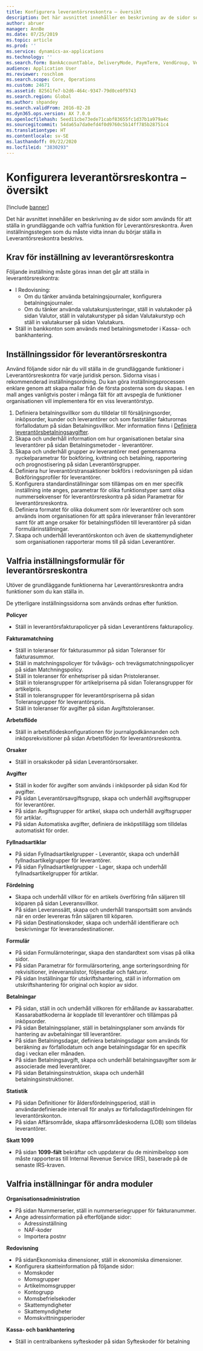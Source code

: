 ```yaml
---
title: Konfigurera leverantörsreskontra – översikt
description: Det här avsnittet innehåller en beskrivning av de sidor som används för att ställa in grundläggande och valfria funktion för Leverantörsreskontra. Även inställningsstegen som du måste vidta innan du börjar ställa in Leverantörsreskontra beskrivs.
author: abruer
manager: AnnBe
ms.date: 07/25/2019
ms.topic: article
ms.prod: ''
ms.service: dynamics-ax-applications
ms.technology: ''
ms.search.form: BankAccountTable, DeliveryMode, PaymTerm, VendGroup, VendParameters, VendPaymMode, VendTable, DeliveryReason, DeliveryTerms, DestinationCode
audience: Application User
ms.reviewer: roschlom
ms.search.scope: Core, Operations
ms.custom: 24671
ms.assetid: 82561fe7-b2d6-464c-9347-79d0ce0f9743
ms.search.region: Global
ms.author: shpandey
ms.search.validFrom: 2016-02-28
ms.dyn365.ops.version: AX 7.0.0
ms.openlocfilehash: 5eed11cbe73ede71cabf83655fc1d37b1a979a4c
ms.sourcegitcommit: 54da65a7da0efd4f0d9760c5b14ff785b28751c4
ms.translationtype: HT
ms.contentlocale: sv-SE
ms.lasthandoff: 09/22/2020
ms.locfileid: "3830293"
---
```

# <a name="configure-accounts-payable-overview"></a>Konfigurera leverantörsreskontra – översikt

[!include [banner](../includes/banner.md)]

Det här avsnittet innehåller en beskrivning av de sidor som används för att ställa in grundläggande och valfria funktion för Leverantörsreskontra. Även inställningsstegen som du måste vidta innan du börjar ställa in Leverantörsreskontra beskrivs.

<a name="prerequisites-for-accounts-payable-setup"></a>Krav för inställning av leverantörsreskontra
----------------------------------------

Följande inställning måste göras innan det går att ställa in leverantörsreskontra:

-   I Redovisning:
    -   Om du tänker använda betalningsjournaler, konfigurera betalningsjournaler.
    -   Om du tänker använda valutakursjusteringar, ställ in valutakoder på sidan Valutor, ställ in valutakurstyper på sidan Valutakurstyp och ställ in valutakurser på sidan Valutakurs.
-   Ställ in bankkonton som används med betalningsmetoder i Kassa- och bankhantering.

## <a name="setup-pages-for-accounts-payable"></a>Inställningssidor för leverantörsreskontra

Använd följande sidor när du vill ställa in de grundläggande funktioner i Leverantörsreskontra för varje juridisk person. Sidorna visas i rekommenderad inställningsordning. Du kan göra inställningsprocessen enklare genom att skapa mallar från de första posterna som du skapas. I en mall anges vanligtvis poster i många fält för att avspegla de funktioner organisationen vill implementera för en viss leverantörstyp.
1.  Definiera betalningsvillkor som du tilldelar till försäljningsorder, inköpsorder, kunder och leverantörer och som fastställer fakturornas förfallodatum på sidan Betalningsvillkor. Mer information finns i [Definiera leverantörsbetalningsavgifter](tasks/define-vendor-payment-fees.md).
2.  Skapa och underhåll information om hur organisationen betalar sina leverantörer på sidan Betalningsmetoder - leverantörer.
3.  Skapa och underhåll grupper av leverantörer med gemensamma nyckelparametrar för bokföring, kvittning och betalning, rapportering och prognostisering på sidan Leverantörsgrupper.
4.  Definiera hur leverantörstransaktioner bokförs i redovisningen på sidan Bokföringsprofiler för leverantörer.
5.  Konfigurera standardinställningar som tillämpas om en mer specifik inställning inte anges, parametrar för olika funktionstyper samt olika nummersekvenser för leverantörsreskontra på sidan Parametrar för leverantörsreskontra.
6.  Definiera formatet för olika dokument som rör leverantörer och som används inom organisationen för att spåra inleveranser från leverantörer samt för att ange orsaker för betalningsflöden till leverantörer på sidan Formulärinställningar.
7.  Skapa och underhåll leverantörskonton och även de skattemyndigheter som organisationen rapporterar moms till på sidan Leverantörer.

## <a name="optional-setup-pages-for-accounts-payable"></a>Valfria inställningsformulär för leverantörsreskontra
Utöver de grundläggande funktionerna har Leverantörsreskontra andra funktioner som du kan ställa in.

De ytterligare inställningssidorna som används ordnas efter funktion.

**Policyer**
-   Ställ in leverantörsfakturapolicyer på sidan Leverantörens fakturapolicy.

**Fakturamatchning**

-   Ställ in toleranser för fakturasummor på sidan Toleranser för fakturasummor.
-   Ställ in matchningspolicyer för tvåvägs- och trevägsmatchningspolicyer på sidan Matchningspolicy.
-   Ställ in toleranser för enhetspriser på sidan Pristoleranser.
-   Ställ in toleransgrupper för artikelpriserna på sidan Toleransgrupper för artikelpris.
-   Ställ in toleransgrupper för leverantörspriserna på sidan Toleransgrupper för leverantörspris.
-   Ställ in toleranser för avgifter på sidan Avgiftstoleranser.

**Arbetsflöde**

-   Ställ in arbetsflödeskonfigurationen för journalgodkännanden och inköpsrekvisitioner på sidan Arbetsflöden för leverantörsreskontra.

**Orsaker**

-   Ställ in orsakskoder på sidan Leverantörsorsaker.

**Avgifter**

-   Ställ in koder för avgifter som används i inköpsorder på sidan Kod för avgifter.
-   På sidan Leverantörsavgiftsgrupp, skapa och underhåll avgiftsgrupper för leverantörer.
-   På sidan Avgiftsgrupper för artikel, skapa och underhåll avgiftsgrupper för artiklar.
-   På sidan Automatiska avgifter, definiera de inköpstillägg som tilldelas automatiskt för order.

**Fyllnadsartiklar**

-   På sidan Fyllnadsartikelgrupper - Leverantör, skapa och underhåll fyllnadsartikelgrupper för leverantörer.
-   På sidan Fyllnadsartikelgrupper - Lager, skapa och underhåll fyllnadsartikelgrupper för artiklar.

**Fördelning**

-   Skapa och underhåll villkor för en artikels överföring från säljaren till köparen på sidan Leveransvillkor.
-   På sidan Leveranssätt, skapa och underhåll transportsätt som används när en order levereras från säljaren till köparen.
-   På sidan Destinationskoder, skapa och underhåll identifierare och beskrivningar för leveransdestinationer.

**Formulär**

-   På sidan Formulärnoteringar, skapa den standardtext som visas på olika sidor.
-   På sidan Parametrar för formulärsortering, ange sorteringsordning för rekvisitioner, inleveranslistor, följesedlar och fakturor.
-   På sidan Inställningar för utskriftshantering, ställ in information om utskriftshantering för original och kopior av sidor.

**Betalningar**

-   På sidan, ställ in och underhåll villkoren för erhållande av kassarabatter. Kassarabattkoderna är kopplade till leverantörer och tillämpas på inköpsorder.
-   På sidan Betalningsplaner, ställ in betalningsplaner som används för hantering av avbetalningar till leverantörer.
-   På sidan Betalningsdagar, definiera betalningsdagar som används för beräkning av förfallodatum och ange betalningsdagar för en specifik dag i veckan eller månaden.
-   På sidan Betalningsavgift, skapa och underhåll betalningsavgifter som är associerade med leverantörer.
-   På sidan Betalningsinstruktion, skapa och underhåll betalningsinstruktioner.

**Statistik**

-   På sidan Definitioner för åldersfördelningsperiod, ställ in användardefinierade intervall för analys av förfallodagsfördelningen för leverantörskonton.
-   På sidan Affärsområde, skapa affärsområdeskoderna (LOB) som tilldelas leverantörer.

**Skatt 1099**

-   På sidan **1099-fält** bekräftar och uppdaterar du de minimibelopp som måste rapporteras till Internal Revenue Service (IRS), baserade på de senaste IRS-kraven.

## <a name="optional-setup-for-other-modules"></a>**Valfria inställningar för andra moduler**
**Organisationsadministration**

-   På sidan Nummerserier, ställ in nummerseriegrupper för fakturanummer.
-   Ange adressinformation på efterföljande sidor:
    -   Adressinställning
    -   NAF-koder
    -   Importera postnr

**Redovisning**

-   På sidanEkonomiska dimensioner, ställ in ekonomiska dimensioner.
-   Konfigurera skatteinformation på följande sidor:
    -   Momskoder
    -   Momsgrupper
    -   Artikelmomsgrupper
    -   Kontogrupp
    -   Momsbefrielsekoder
    -   Skattemyndigheter
    -   Skattemyndigheter
    -   Momskvittningsperioder

**Kassa- och bankhantering**

-   Ställ in centralbankens syfteskoder på sidan Syfteskoder för betalning





